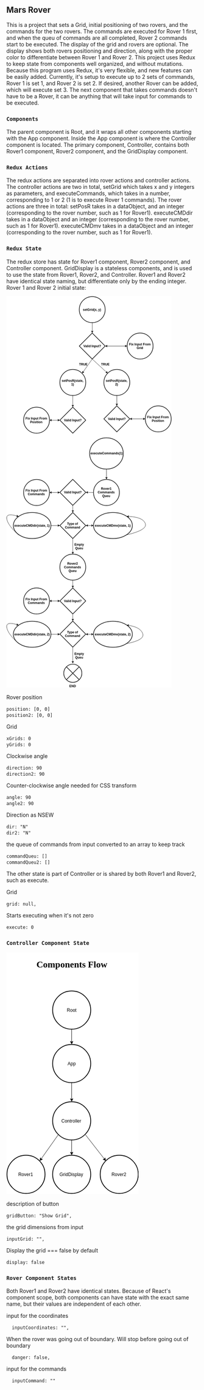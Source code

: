 ## Mars Rover

This is a project that sets a Grid, initial positioning of two rovers, and the commands for the two rovers. The commands are executed for Rover 1 first, and when the queu of commands are all completed, Rover 2 commands start to be executed. The display of the grid and rovers are optional. The display shows both rovers positioning and direction, along with the proper color to differentiate between Rover 1 and Rover 2. This project uses Redux to keep state from components well organized, and without mutations. Because this program uses Redux, it's very flexible, and new features can be easily added. Currently, it's setup to execute up to 2 sets of commands, Rover 1 is set 1, and Rover 2 is set 2. If desired, another Rover can be added, which will execute set 3. The next component that takes commands doesn't have to be a Rover, it can be anything that will take input for commands to be executed.

### `Components`

The parent component is Root, and it wraps all other components starting with the App component. Inside the App component is where the Controller component is located. The primary component, Controller, contains both Rover1 component, Rover2 component, and the GridDisplay component.

### `Redux Actions`

The redux actions are separated into rover actions and controller actions.
The controller actions are two in total, setGrid which takes x and y integers as parameters, and executeCommands, which takes in a number, corresponding to 1 or 2 (1 is to execute Rover 1 commands).
The rover actions are three in total:
setPosR takes in a dataObject, and an integer (corresponding to the rover number, such as 1 for Rover1).
executeCMDdir takes in a dataObject and an integer (corresponding to the rover number, such as 1 for Rover1).
executeCMDmv takes in a dataObject and an integer (corresponding to the rover number, such as 1 for Rover1).

### `Redux State`

The redux store has state for Rover1 component, Rover2 component, and Controller component. GridDisplay is a stateless components, and is used to use the state from Rover1, Rover2, and Controller.
Rover1 and Rover2 have identical state naming, but differentiate only by the ending integer.
Rover 1 and Rover 2 initial state:

![alt text](src/ReduxFlow.png)

Rover position

    position: [0, 0]
    position2: [0, 0]

Grid

    xGrids: 0
    yGrids: 0

Clockwise angle

    direction: 90
    direction2: 90

Counter-clockwise angle
needed for CSS transform

    angle: 90
    angle2: 90

Direction as NSEW

    dir: "N"
    dir2: "N"

the queue of commands from input
converted to an array to keep track

    commandQueu: []
    commandQueu2: []

The other state is part of Controller or is shared by both Rover1 and Rover2, such as execute.

Grid

    grid: null,

Starts executing when it's not zero

    execute: 0

### `Controller Component State`

![alt text](src/ComponentFlow.png)

description of button

    gridButton: "Show Grid",

the grid dimensions from input

    inputGrid: "",

Display the grid === false by default

    display: false

### `Rover Component States`

Both Rover1 and Rover2 have identical states. Because of React's component scope, both components can have state with the exact same name, but their values are independent of each other.

input for the coordinates

      inputCoordinates: "",

When the rover was going out of boundary.
Will stop before going out of boundary

      danger: false,

input for the commands

      inputCommand: ""
